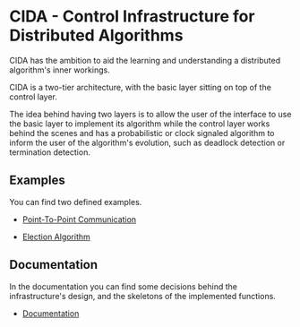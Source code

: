 # CIDA - Control Infrastructure for Distributed Algorithms

CIDA has the ambition to aid the learning and understanding a distributed algorithm's inner workings.

CIDA is a two-tier architecture, with the basic layer sitting on top of the control layer.

The idea behind having two layers is to allow the user of the interface to use the basic layer to implement its algorithm while the control layer works behind the scenes and has a probabilistic or clock signaled algorithm to inform the user of the algorithm's evolution, such as deadlock detection or termination detection.


## Examples

You can find two defined examples.

 - [Point-To-Point Communication](/documentation/examples.md)

 - [Election Algorithm](/documentation/election.md)

## Documentation

In the documentation you can find some decisions behind the infrastructure's design, and
the skeletons of the implemented functions.
 - [Documentation](/documentation/cida.md)
